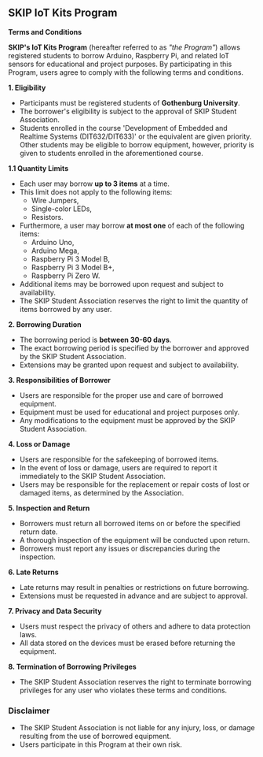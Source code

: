 ## SKIP IoT Kits Program

**Terms and Conditions**

**SKIP's IoT Kits Program** (hereafter referred to as _"the Program"_) allows registered students to borrow Arduino, Raspberry Pi, and related IoT sensors for educational and project purposes. By participating in this Program, users agree to comply with the following terms and conditions.

**1. Eligibility**

- Participants must be registered students of **Gothenburg University**.
- The borrower's eligibility is subject to the approval of SKIP Student Association.
- Students enrolled in the course 'Development of Embedded and Realtime Systems
  (DIT632/DIT633)' or the equivalent are given priority. Other students may be
  eligible to borrow equipment, however, priority is given to students enrolled
  in the aforementioned course.

**1.1 Quantity Limits**

- Each user may borrow **up to 3 items** at a time.
- This limit does not apply to the following items:
  - Wire Jumpers,
  - Single-color LEDs,
  - Resistors.
- Furthermore, a user may borrow **at most one** of each of the following items:
  - Arduino Uno,
  - Arduino Mega,
  - Raspberry Pi 3 Model B,
  - Raspberry Pi 3 Model B+,
  - Raspberry Pi Zero W. 
- Additional items may be borrowed upon request and subject to availability.
- The SKIP Student Association reserves the right to limit the quantity of items borrowed by any user.

**2. Borrowing Duration**

- The borrowing period is **between 30-60 days**.
- The exact borrowing period is specified by the borrower and approved by the SKIP Student Association.
- Extensions may be granted upon request and subject to availability.

**3. Responsibilities of Borrower**

- Users are responsible for the proper use and care of borrowed equipment.
- Equipment must be used for educational and project purposes only.
- Any modifications to the equipment must be approved by the SKIP Student Association.

**4. Loss or Damage**

- Users are responsible for the safekeeping of borrowed items.
- In the event of loss or damage, users are required to report it immediately to the SKIP Student Association.
- Users may be responsible for the replacement or repair costs of lost or damaged items, as determined by the Association.

**5. Inspection and Return**

- Borrowers must return all borrowed items on or before the specified return date.
- A thorough inspection of the equipment will be conducted upon return.
- Borrowers must report any issues or discrepancies during the inspection.

**6. Late Returns**

- Late returns may result in penalties or restrictions on future borrowing.
- Extensions must be requested in advance and are subject to approval.

**7. Privacy and Data Security**

- Users must respect the privacy of others and adhere to data protection laws.
- All data stored on the devices must be erased before returning the equipment.

**8. Termination of Borrowing Privileges**

- The SKIP Student Association reserves the right to terminate borrowing privileges for any user who violates these terms and conditions.

### Disclaimer

- The SKIP Student Association is not liable for any injury, loss, or damage resulting from the use of borrowed equipment.
- Users participate in this Program at their own risk.
